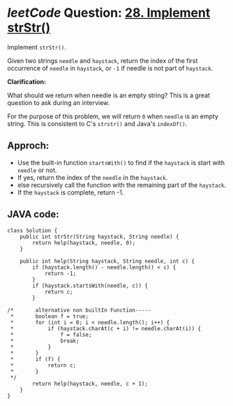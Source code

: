 # _leetCode_ Question: [28. Implement strStr()](https://leetcode.com/problems/implement-strstr/)

Implement `strStr()`.

Given two strings `needle` and `haystack`, return the index of the first occurrence of `needle` in `haystack`, or `-1` if needle is not part of `haystack`.

**Clarification:**

What should we return when needle is an empty string? This is a great question to ask during an interview.

For the purpose of this problem, we will return `0` when `needle` is an empty string. This is consistent to C's `strstr()` and Java's `indexOf()`.

## Approch:

- Use the built-in function `startsWith()` to find if the `haystack` is start with `needle` or not.
- If yes, return the index of the `needle` in the `haystack`.
- else recursively call the function with the remaining part of the `haystack`.
- If the `haystack` is complete, return -1.

## JAVA code:

```
class Solution {
    public int strStr(String haystack, String needle) {
        return help(haystack, needle, 0);
    }

    public int help(String haystack, String needle, int c) {
        if (haystack.length() - needle.length() < c) {
            return -1;
        }
        if (haystack.startsWith(needle, c)) {
            return c;
        }

/*       alternative non builtIn Function-----
 *       boolean f = true;
 *       for (int i = 0; i < needle.length(); i++) {
 *           if (haystack.charAt(c + i) != needle.charAt(i)) {
 *               f = false;
 *               break;
 *           }
 *       }
 *       if (f) {
 *           return c;
 *       }
 */
        return help(haystack, needle, c + 1);
    }
}
```
